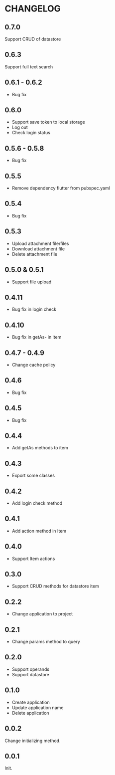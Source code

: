 # CHANGELOG

## 0.7.0

Support CRUD of datastore

## 0.6.3

Support full text search

## 0.6.1 - 0.6.2

- Bug fix

## 0.6.0

- Support save token to local storage
- Log out
- Check login status

## 0.5.6 - 0.5.8

- Bug fix

## 0.5.5

- Remove dependency flutter from pubspec.yaml

## 0.5.4

- Bug fix

## 0.5.3

- Upload attachment file/files
- Download attachment file
- Delete attachment file

## 0.5.0 & 0.5.1

- Support file upload

## 0.4.11

- Bug fix in login check

## 0.4.10

- Bug fix in getAs- in item

## 0.4.7 - 0.4.9

- Change cache policy

## 0.4.6

- Bug fix

## 0.4.5

- Bug fix

## 0.4.4

- Add getAs methods to item

## 0.4.3

- Export some classes

## 0.4.2

- Add login check method

## 0.4.1

- Add action method in Item

## 0.4.0

- Support Item actions

## 0.3.0

- Support CRUD methods for datastore item

## 0.2.2

- Change application to project

## 0.2.1

- Change params method to query

## 0.2.0

- Support operands
- Support datastore

## 0.1.0

- Create application
- Update application name
- Delete application

## 0.0.2

Change initializing method.

## 0.0.1

Init.
